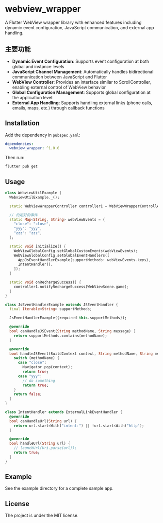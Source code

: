 # webview_wrapper

A Flutter WebView wrapper library with enhanced features including dynamic event configuration, JavaScript communication, and external app handling.


## 主要功能

- **Dynamic Event Configuration**: Supports event configuration at both global and instance levels
- **JavaScript Channel Management**: Automatically handles bidirectional communication between JavaScript and Flutter
- **WebView Controller**: Provides an interface similar to ScrollController, enabling external control of WebView behavior
- **Global Configuration Management**: Supports global configuration at the application level
- **External App Handling**: Supports handling external links (phone calls, emails, maps, etc.) through callback functions


## Installation
Add the dependency in `pubspec.yaml`:

```yaml 
dependencies:
  webview_wrapper: ^1.0.0
```

Then run:
``` bash
flutter pub get
```

## Usage

```dart
class WebviewUtilExample {
  WebviewUtilExample._();

  static WebViewWrapperController controller1 = WebViewWrapperController();

  // 约定好的事件
  static Map<String, String> webViewEvents = {
    "close": "close",
    "yyy": "yyy",
    "zzz": "zzz",
  };

  static void initialize() {
    WebViewGlobalConfig.setGlobalCustomEvents(webViewEvents);
    WebViewGlobalConfig.setGlobalEventHandlers([
      AppJsEventHandlerExample(supportMethods: webViewEvents.keys),
      IntentHandler(),
    ]);
  }

  static void onRechargeSuccess() {
    controller1.notifyRechargeSuccess(WebViewScene.game);
  }
}

class JsEventHandlerExample extends JSEventHandler {
  final Iterable<String> supportMethods;

  JsEventHandlerExample({required this.supportMethods});

  @override
  bool canHandleJSEvent(String methodName, String message) {
    return supportMethods.contains(methodName);
  }

  @override
  bool handleJSEvent(BuildContext context, String methodName, String message) {
    switch (methodName) {
      case "close":
        Navigator.pop(context);
        return true;
      case "yyy":
        // do something
        return true;
    }
    return false;
  }
}

class IntentHandler extends ExternalLinkEventHandler {
  @override
  bool canHandleUrl(String url) {
    return url.startsWith("intent:") || !url.startsWith("http");
  }

  @override
  bool handleUrl(String url) {
    // launchUrl(Uri.parse(url));
    return true;
  }
}
```


## Example

See the example directory for a complete sample app.


## License

The project is under the MIT license.
